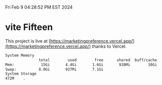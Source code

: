 Fri Feb  9 04:28:52 PM EST 2024

# vite Fifteen


This project is live at [https://marketingpreference.vercel.app/](https://marketingpreference.vercel.app/) thanks to Vercel.

```bash
System Memory
               total        used        free      shared  buff/cache   available
Mem:            15Gi       4.4Gi       1.6Gi       938Mi        10Gi        10Gi
Swap:          8.0Gi       927Mi       7.1Gi
System Storage
472M	.
